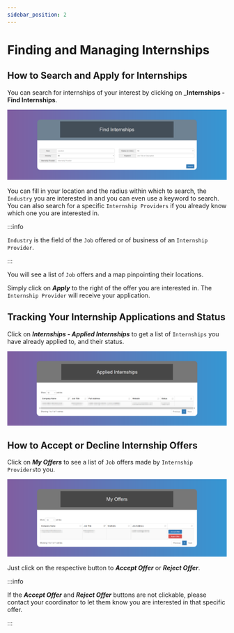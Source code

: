 ```yaml
---
sidebar_position: 2
---
```


# Finding and Managing Internships

## How to Search and Apply for Internships

You can search for internships of your interest by clicking on **_Internships - Find Internships**.

![Find Internships](images/find-internships.png)

You can fill in your location and the radius within which to search, the `Industry` you are interested in and you can even use a keyword to search. You can also search for a specific `Internship Providers` if you already know which one you are interested in.

:::info

`Industry` is the field of the `Job` offered or of business of an `Internship Provider`.

:::

You will see a list of `Job` offers and a map pinpointing their locations.

Simply click on **_Apply_** to the right of the offer you are interested in. The `Internship Provider` will receive your application.

## Tracking Your Internship Applications and Status

Click on **_Internships - Applied Internships_** to get a list of `Internships` you have already applied to, and their status.

![Applied Internships](images/applied-internships.png)

## How to Accept or Decline Internship Offers

Click on **_My Offers_** to see a list of `Job` offers made by `Internship Providers`to you.

![My Offers](images/my-offers.png)

Just click on the respective button to **_Accept Offer_** or **_Reject Offer_**.

:::info

If the **_Accept Offer_** and **_Reject Offer_** buttons are not clickable, please contact your coordinator to let them know you are interested in that specific offer.

:::
